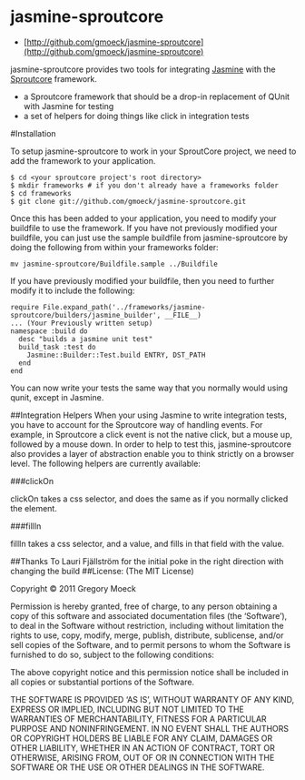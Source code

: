 # jasmine-sproutcore
- [http://github.com/gmoeck/jasmine-sproutcore](http://github.com/gmoeck/jasmine-sproutcore)

jasmine-sproutcore provides two tools for integrating [Jasmine](http://pivotal.github.com/jasmine/) with the [Sproutcore](http://github.com/sproutcore/sproutcore) framework.
  
- a Sproutcore framework that should be a drop-in replacement of QUnit with Jasmine for testing
- a set of helpers for doing things like click in integration tests
  
#Installation

To setup jasmine-sproutcore to work in your SproutCore project, we need to add the framework to your application.

    $ cd <your sproutcore project's root directory>
    $ mkdir frameworks # if you don't already have a frameworks folder
    $ cd frameworks
    $ git clone git://github.com/gmoeck/jasmine-sproutcore.git
  
Once this has been added to your application, you need to modify your buildfile to use the framework. If you have not previously modified your buildfile, you can just use the sample buildfile from jasmine-sproutcore by doing the following from within your frameworks folder:

    mv jasmine-sproutcore/Buildfile.sample ../Buildfile

If you have previously modified your buildfile, then you need to further modify it to include the following:

    require File.expand_path('../frameworks/jasmine-sproutcore/builders/jasmine_builder', __FILE__)
    ... (Your Previously written setup)
    namespace :build do
      desc "builds a jasmine unit test"
      build_task :test do
        Jasmine::Builder::Test.build ENTRY, DST_PATH
      end
    end

  
You can now write your tests the same way that you normally would using qunit, except in Jasmine. 

##Integration Helpers
When your using Jasmine to write integration tests, you have to account for the Sproutcore way of handling events. For example, in Sproutcore a click event is not the native click, but a mouse up, followed by a mouse down. In order to help to test this, jasmine-sproutcore also provides a layer of abstraction enable you to think strictly on a browser level. The following helpers are currently available:

###clickOn

clickOn takes a css selector, and does the same as if you normally clicked the element.

###fillIn

fillIn takes a css selector, and a value, and fills in that field with the value.

##Thanks To
Lauri Fjällström for the initial poke in the right direction with changing the build
##License:
(The MIT License)

Copyright © 2011 Gregory Moeck

Permission is hereby granted, free of charge, to any person obtaining a copy of this software and associated documentation files (the ‘Software’), to deal in the Software without restriction, including without limitation the rights to use, copy, modify, merge, publish, distribute, sublicense, and/or sell copies of the Software, and to permit persons to whom the Software is furnished to do so, subject to the following conditions:

The above copyright notice and this permission notice shall be included in all copies or substantial portions of the Software.

THE SOFTWARE IS PROVIDED ‘AS IS’, WITHOUT WARRANTY OF ANY KIND, EXPRESS OR IMPLIED, INCLUDING BUT NOT LIMITED TO THE WARRANTIES OF MERCHANTABILITY, FITNESS FOR A PARTICULAR PURPOSE AND NONINFRINGEMENT. IN NO EVENT SHALL THE AUTHORS OR COPYRIGHT HOLDERS BE LIABLE FOR ANY CLAIM, DAMAGES OR OTHER LIABILITY, WHETHER IN AN ACTION OF CONTRACT, TORT OR OTHERWISE, ARISING FROM, OUT OF OR IN CONNECTION WITH THE SOFTWARE OR THE USE OR OTHER DEALINGS IN THE SOFTWARE.
